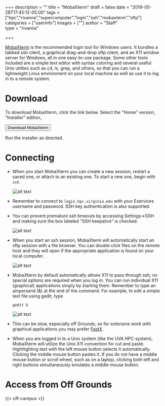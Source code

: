 +++
description = ""
title = "MobaXterm"
draft = false
date = "2019-05-28T17:45:12-05:00"
tags = ["hpc","rivanna","supercomputer","login","ssh","mobaxterm","sftp"]
categories = ["userinfo"]
images = [""]
author = "Staff"  
type = "rivanna"

+++

<p class=lead><a href="https://mobaxterm.mobatek.net/">MobaXterm</a> is the recommended login tool for Windows users.  It bundles a tabbed ssh client, a graphical drag-and-drop sftp client, and an X11 window server for Windows, all in one easy-to-use package.  Some other tools included are a simple text editor with syntax coloring and several useful Unix utlities such as cd, ls, grep, and others, so that you can run a lightweight Linux environment on your local machine as well as use it to log in to a remote system.</p>

# Download

To download MobaXterm, click the link below. Select the "Home" version, "Installer" edition, 

[<button class="btn btn-primary">Download MobaXterm</button>](https://mobaxterm.mobatek.net/download-home-edition.html)

Run the installer as directed.

# Connecting

- When you start MobaXterm you can create a new session, restart a saved one, or attach to an existing one. To start a new one, begin with `ssh`. 

    ![alt text](/images/rivanna/mobax-2.png)

- Remember to connect to `login.hpc.virginia.edu` with your Eservices username and password. SSH key authentication is also supported.

- You can prevent premature ssh timeouts by accessing Settings->SSH and making sure the box labeled "SSH keepalive" is checked.

    ![alt text](/images/rivanna/mobax-3.png)

- When you start an ssh session, MobaXterm will automatically start an sftp session with a file browser.  You can double click files on the remote host and they will open if the appropriate application is found on your local computer.

    ![alt text](/images/rivanna/mobax-4.png)

- MobaXterm by default automatically allows X11 to pass through ssh; no special options are required when you log in.  You can run individual X11 (graphical) applications simply by starting them.  Remember to type an ampersand (&) at the end of the command.  For example, to edit a simple text file using gedit, type

    ```gedit &```

    ![alt text](/images/rivanna/mobax-5.png)

- This can be slow, especially off Grounds, so for extensive work with graphical applications you may prefer [FastX](/userinfo/hpc/login/#remote-desktop-access).

- When you are logged in to a Unix system (like the UVA HPC system), MobaXterm will utilize the Unix X11 convention for cut and paste.  Hightlighting text with the left mouse button selects it automatically.  Clicking the middle mouse button pastes it.  If you do not have a middle mouse button or scroll wheel, such as on a laptop, clicking both left and right buttons simultaneously emulates a middle mouse button.

# Access from Off Grounds

{{< off-campus >}}

